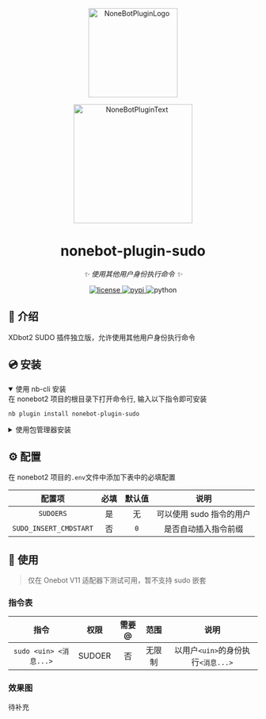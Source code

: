 <div align="center">
  <a href="https://v2.nonebot.dev/store"><img src="https://github.com/A-kirami/nonebot-plugin-template/blob/resources/nbp_logo.png" width="180" height="180" alt="NoneBotPluginLogo"></a>
  <br>
  <p><img src="https://github.com/A-kirami/nonebot-plugin-template/blob/resources/NoneBotPlugin.svg" width="240" alt="NoneBotPluginText"></p>
</div>

<div align="center">

# nonebot-plugin-sudo

_✨ 使用其他用户身份执行命令 ✨_


<a href="./LICENSE">
    <img src="https://img.shields.io/github/license/This-is-XiaoDeng/nonebot-plugin-sudo.svg" alt="license">
</a>
<a href="https://pypi.python.org/pypi/nonebot-plugin-sudo">
    <img src="https://img.shields.io/pypi/v/nonebot-plugin-sudo.svg" alt="pypi">
</a>
<img src="https://img.shields.io/badge/python-3.8+-blue.svg" alt="python">

</div>

<!--

这是一个 nonebot2 插件项目的模板库, 你可以直接使用本模板创建你的 nonebot2 插件项目的仓库

模板库使用方法:
1. 点击仓库中的 "Use this template" 按钮, 输入仓库名与描述, 点击 "  Create repository from template" 创建仓库
2. 在创建好的新仓库中, 在 "Add file" 菜单中选择 "Create new file", 在新文件名处输入`LICENSE`, 此时在右侧会出现一个 "Choose a license template" 按钮, 点击此按钮选择开源协议模板, 然后在最下方提交新文件到主分支
3. 全局替换`This-is-XiaoDeng`为仓库所有者ID; 全局替换`nonebot-plugin-sudo`为插件名; 全局替换`nonebot_plugin_sudo`为包名; 修改 python 徽标中的版本为你插件的运行所需版本
4. 修改 README 中的插件名和插件描述, 并在下方填充相应的内容

配置发布工作流:
1. 前往 https://pypi.org/manage/account/#api-tokens 并创建一个新的 API 令牌。创建成功后不要关闭页面，不然你将无法再次查看此令牌。
2. 在单独的浏览器选项卡或窗口中，[打开 Actions secrets and variables 页面](./settings/secrets/actions)。你也可以在 Settings - Secrets and variables - Actions 中找到此页面。
3. 点击 New repository secret 按钮，创建一个名为 `PYPI_API_TOKEN` 的新令牌，并从第一步复制粘贴令牌。

触发发布工作流:
推送任意 tag 即可触发。

创建 tag:

    git tag <tag_name>

推送本地所有 tag:

    git push origin --tags

-->

## 📖 介绍

XDbot2 SUDO 插件独立版，允许使用其他用户身份执行命令

## 💿 安装

<details open>
<summary>使用 nb-cli 安装</summary>
在 nonebot2 项目的根目录下打开命令行, 输入以下指令即可安装

    nb plugin install nonebot-plugin-sudo

</details>

<details>
<summary>使用包管理器安装</summary>
在 nonebot2 项目的插件目录下, 打开命令行, 根据你使用的包管理器, 输入相应的安装命令

<details>
<summary>pip</summary>

    pip install nonebot-plugin-sudo
</details>
<details>
<summary>pdm</summary>

    pdm add nonebot-plugin-sudo
</details>
<details>
<summary>poetry</summary>

    poetry add nonebot-plugin-sudo
</details>
<details>
<summary>conda</summary>

    conda install nonebot-plugin-sudo
</details>

打开 nonebot2 项目根目录下的 `pyproject.toml` 文件, 在 `[tool.nonebot]` 部分追加写入

    plugins = ["nonebot_plugin_sudo"]

</details>

## ⚙️ 配置

在 nonebot2 项目的`.env`文件中添加下表中的必填配置

| 配置项     | 必填 | 默认值 | 说明 |
|:---------:|:----:|:----:|:----:|
| `SUDOERS` | 是 | 无 | 可以使用 sudo 指令的用户 |
| `SUDO_INSERT_CMDSTART` | 否 | `0` | 是否自动插入指令前缀 |

## 🎉 使用

> 仅在 Onebot V11 适配器下测试可用，暂不支持 sudo 嵌套

### 指令表

| 指令 | 权限 | 需要@ | 范围 | 说明 |
|:-----:|:----:|:----:|:----:|:----:|
| `sudo <uin> <消息...>` | SUDOER | 否 | 无限制 | 以用户`<uin>`的身份执行`<消息...>` |

### 效果图

待补充
